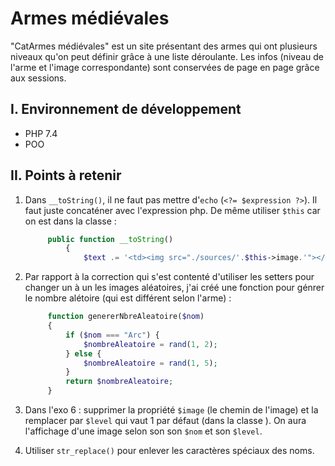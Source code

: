 # Armes médiévales

"CatArmes médiévales" est un site présentant des armes qui ont plusieurs niveaux qu'on peut définir grâce à une liste déroulante. Les infos (niveau de l'arme et l'image correspondante) sont conservées de page en page grâce aux sessions.

## I. Environnement de développement

* PHP 7.4
* POO

## II. Points à retenir
 
1. Dans `__toString()`, il ne faut pas mettre d'`echo` (`<?= $expression ?>`). Il faut juste concaténer avec l'expression php. De même utiliser `$this` car on est dans la classe :

   ```php
        public function __toString()
            {
                $text .= '<td><img src="./sources/'.$this->image.'"></td>';
   ```  
2. Par rapport à la correction qui s'est contenté d'utiliser les setters pour changer un à un les images aléatoires, j'ai créé une fonction pour génrer le nombre alétoire (qui est différent selon l'arme) :

   ```php
        function genererNbreAleatoire($nom)
        {
            if ($nom === "Arc") {
                $nombreAleatoire = rand(1, 2);
            } else {
                $nombreAleatoire = rand(1, 5);
            }
            return $nombreAleatoire;
        }
   ```
3. Dans l'exo 6 : supprimer la propriété `$image` (le chemin de l'image) et la remplacer par `$level` qui vaut 1 par défaut (dans la classe ). On aura l'affichage d'une image selon son son `$nom` et son `$level`.
4. Utiliser `str_replace()` pour enlever les caractères spéciaux des noms.